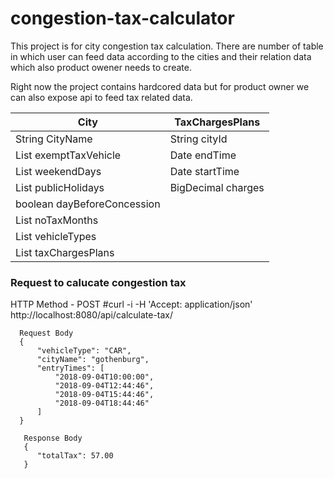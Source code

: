 # congestion-tax-calculator

This project is for city congestion tax calculation.
There are number of table in which user can feed data according to the cities and their relation data which also product owener needs to create.

Right now the project contains hardcored data but for product owner we can also expose api to feed tax related data.

| City                         | TaxChargesPlans    |
| ------------------------------| -------------       |
| String CityName               | String cityId       |
| List exemptTaxVehicle         | Date endTime        |
| List weekendDays              | Date startTime      |
| List publicHolidays           | BigDecimal charges  |
| boolean dayBeforeConcession   |       
| List noTaxMonths              |         
| List vehicleTypes             |         
| List taxChargesPlans          |    

### Request to calucate congestion tax
HTTP Method - POST
  #curl -i -H 'Accept: application/json' http://localhost:8080/api/calculate-tax/
  
      Request Body
      {
          "vehicleType": "CAR",
          "cityName": "gothenburg",
          "entryTimes": [
              "2018-09-04T10:00:00",
              "2018-09-04T12:44:46",
              "2018-09-04T15:44:46",
              "2018-09-04T18:44:46"
          ]
      }

       Response Body
       {
          "totalTax": 57.00
       }
      

